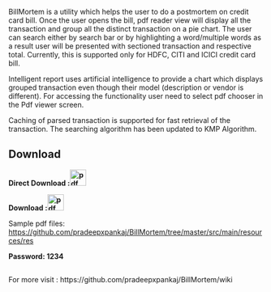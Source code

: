 BillMortem is a utility which helps the user to do a postmortem on credit card bill. Once the user opens the bill, pdf reader view will display all the transaction and group all the distinct transaction on a pie chart. The user can search either by search bar or by highlighting a word/multiple words as a result user will be presented with sectioned transaction and respective total. Currently, this is supported only for HDFC, CITI and ICICI credit card bill.

Intelligent report uses artificial intelligence to provide a chart which displays grouped transaction even though their model (description or vendor is different). For accessing the functionality user need to select pdf chooser in the Pdf viewer screen.

Caching of parsed transaction is supported for fast retrieval of the transaction. The searching algorithm has been updated to KMP Algorithm.

<h2>Download</h2>
<b>Direct Download :<a href="https://www.dropbox.com/s/mz7r6f20esepfr7/BillMortem_jar.zip?dl=0"><img src="https://github.com/pradeepxpankaj/BillMortem/blob/master/src/main/resources/res/img_download.png" alt="pdf chooser" width="32px" height="32px"></a> </b>

<b>Download :<a href="https://github.com/pradeepxpankaj/BillMortem/blob/master/executables/BillMortem_jar.zip"><img src="https://github.com/pradeepxpankaj/BillMortem/blob/master/src/main/resources/res/img_download.png" alt="pdf chooser" width="32px" height="32px"></a> </b>

Sample pdf files: https://github.com/pradeepxpankaj/BillMortem/tree/master/src/main/resources/res

<b>Password: 1234</b>

<h2></h2>
For more visit : https://github.com/pradeepxpankaj/BillMortem/wiki